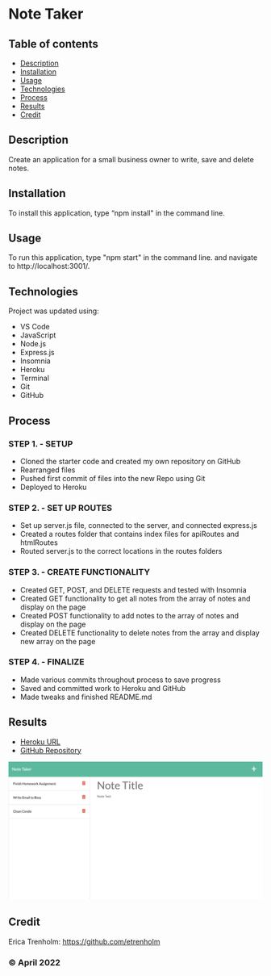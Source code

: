 # Note Taker

## Table of contents
* [Description](#description)
* [Installation](#installation)
* [Usage](#usage)
* [Technologies](#technologies)
* [Process](#process)
* [Results](#results)
* [Credit](#credit)

## Description
Create an application for a small business owner to write, save and delete notes.

## Installation
To install this application, type “npm install" in the command line.

## Usage
To run this application, type "npm start" in the command line. and navigate to http://localhost:3001/.

## Technologies
Project was updated using:
* VS Code
* JavaScript
* Node.js
* Express.js
* Insomnia
* Heroku
* Terminal
* Git
* GitHub

## Process
### STEP 1. - SETUP
* Cloned the starter code and created my own repository on GitHub
* Rearranged files
* Pushed first commit of files into the new Repo using Git
* Deployed to Heroku

### STEP 2. - SET UP ROUTES
* Set up server.js file, connected to the server, and connected express.js
* Created a routes folder that contains index files for apiRoutes and htmlRoutes
* Routed server.js to the correct locations in the routes folders

### STEP 3. - CREATE FUNCTIONALITY
* Created GET, POST, and DELETE requests and tested with Insomnia
* Created GET functionality to get all notes from the array of notes and display on the page
* Created POST functionality to add notes to the array of notes and display on the page
* Created DELETE functionality to delete notes from the array and display new array on the page

### STEP 4. - FINALIZE
* Made various commits throughout process to save progress
* Saved and committed work to Heroku and GitHub
* Made tweaks and finished README.md

## Results
* [Heroku URL](https://powerful-spire-56491.herokuapp.com/)
* [GitHub Repository](https://github.com/etrenholm/note-taker)

![mockup](./public/assets/images/note-taker.png)

## Credit
Erica Trenholm: https://github.com/etrenholm

### ©️ April 2022